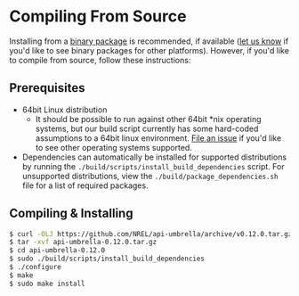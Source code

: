 # Compiling From Source

Installing from a [binary package](../getting-started.html#installation) is recommended, if available ([let us know](https://github.com/NREL/api-umbrella/issues/new) if you'd like to see binary packages for other platforms). However, if you'd like to compile from source, follow these instructions:

## Prerequisites

- 64bit Linux distribution
  - It should be possible to run against other 64bit *nix operating systems, but our build script currently has some hard-coded assumptions to a 64bit linux environment. [File an issue](https://github.com/NREL/api-umbrella/issues/new) if you'd like to see other operating systems supported.
- Dependencies can automatically be installed for supported distributions by running the `./build/scripts/install_build_dependencies` script. For unsupported distributions, view the `./build/package_dependencies.sh` file for a list of required packages.

## Compiling & Installing

```sh
$ curl -OLJ https://github.com/NREL/api-umbrella/archive/v0.12.0.tar.gz
$ tar -xvf api-umbrella-0.12.0.tar.gz
$ cd api-umbrella-0.12.0
$ sudo ./build/scripts/install_build_dependencies
$ ./configure
$ make
$ sudo make install
```
